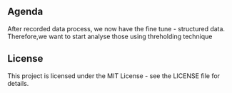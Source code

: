 
## Agenda

After recorded data process, we now have the fine tune - structured data.
Therefore,we want to start analyse those using threholding technique


## License

This project is licensed under the MIT License - see the LICENSE file for details.
